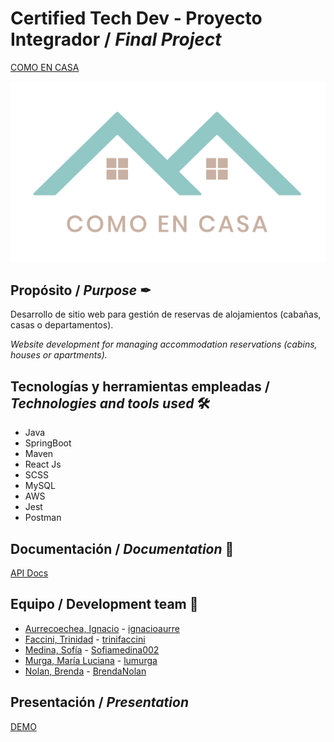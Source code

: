 # Certified Tech Dev - Proyecto Integrador / _Final Project_

[COMO EN CASA](http://52.67.178.177/) 

![LOGO](logo.png "LOGO Como En Casa")
 

## Propósito / _Purpose_ ✒
Desarrollo de sitio web para gestión de reservas de alojamientos (cabañas, casas o departamentos). 

_Website development for managing accommodation reservations (cabins, houses or apartments)._


## Tecnologías y herramientas empleadas / _Technologies and tools used_ 🛠
- Java
- SpringBoot
- Maven
- React Js
- SCSS
- MySQL
- AWS
- Jest
- Postman


## Documentación / _Documentation_ 📑
[API Docs](http://52.67.178.177:8080/swagger-ui.html)

## Equipo / Development team 🧠
- [Aurrecoechea, Ignacio](https://www.linkedin.com/in/ignacio-aurrecoechea/) - [ignacioaurre](https://github.com/ignacioaurre)
- [Faccini, Trinidad](https://www.linkedin.com/in/trinidad-faccini/) - [trinifaccini](https://github.com/trinifaccini)
- [Medina, Sofía](https://www.linkedin.com/in/sofia-medina-b6b646212/) - [Sofiamedina002](https://github.com/Sofiamedina002)
- [Murga, María Luciana](https://www.linkedin.com/in/mar%C3%ADa-luciana-murga-36408819a/) - [lumurga](https://github.com/lumurga)
- [Nolan, Brenda](https://www.linkedin.com/in/brenda-nolan-a391b36b/) - [BrendaNolan](https://github.com/BrendaNolan)


## Presentación / _Presentation_
[DEMO](ComoEnCasa.pdf)
